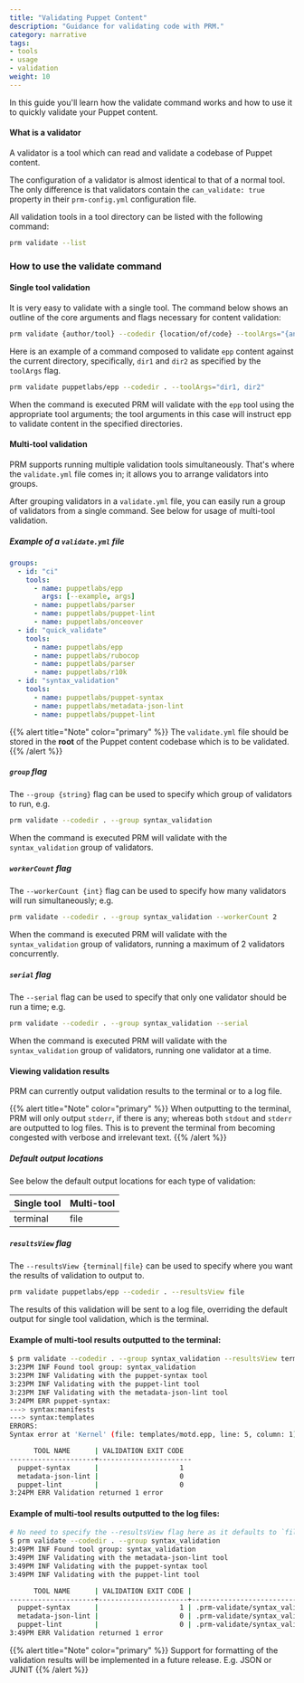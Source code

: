 ```yaml
---
title: "Validating Puppet Content"
description: "Guidance for validating code with PRM."
category: narrative
tags:
- tools
- usage
- validation
weight: 10
---
```


In this guide you'll learn how the validate command works and how to use
it to quickly validate your Puppet content.

#### What is a validator
A validator is a tool which can read and validate a codebase of Puppet content.

The configuration of a validator is almost identical to that of a normal
tool. The only difference is that validators contain the `can_validate: true`
property in their `prm-config.yml` configuration file.

All validation tools in a tool directory can be listed with the following command:

```bash
prm validate --list
```

### How to use the validate command

#### Single tool validation

It is very easy to validate with a single tool. The command below shows an
outline of the core arguments and flags necessary for content validation:

```bash
prm validate {author/tool} --codedir {location/of/code} --toolArgs="{any, tool, args}"
```

Here is an example of a command composed to validate `epp` content against the current directory,
specifically, `dir1` and `dir2` as specified by the `toolArgs` flag.

```bash
prm validate puppetlabs/epp --codedir . --toolArgs="dir1, dir2"
```

When the command is executed PRM will validate with the `epp` tool using the appropriate tool
arguments; the tool arguments in this case will instruct epp to validate content in the specified directories.



#### Multi-tool validation

PRM supports running multiple validation tools simultaneously. That's where the
`validate.yml` file comes in; it allows you to arrange validators into groups.

After grouping validators in a `validate.yml` file, you can easily run a group of validators
from a single command. See below for usage of multi-tool validation.

##### Example of a `validate.yml` file

```yaml
groups:
  - id: "ci"
    tools:
      - name: puppetlabs/epp
        args: [--example, args]
      - name: puppetlabs/parser
      - name: puppetlabs/puppet-lint
      - name: puppetlabs/onceover
  - id: "quick_validate"
    tools:
      - name: puppetlabs/epp
      - name: puppetlabs/rubocop
      - name: puppetlabs/parser
      - name: puppetlabs/r10k
  - id: "syntax_validation"
    tools:
      - name: puppetlabs/puppet-syntax
      - name: puppetlabs/metadata-json-lint
      - name: puppetlabs/puppet-lint
```

{{% alert title="Note" color="primary" %}}
The `validate.yml` file should be stored in the **root** of the Puppet content codebase
which is to be validated.
{{% /alert %}}

##### `group` flag

The `--group {string}` flag can be used to specify which group of validators to run, e.g.

```bash
prm validate --codedir . --group syntax_validation
```

When the command is executed PRM will validate with the `syntax_validation` group of validators.

##### `workerCount` flag

The `--workerCount {int}` flag can be used to specify how many validators will run simultaneously; e.g.

```bash
prm validate --codedir . --group syntax_validation --workerCount 2
```

When the command is executed PRM will validate with the `syntax_validation` group of validators,
running a maximum of 2 validators concurrently.

##### `serial` flag

The `--serial` flag can be used to specify that only one validator should be run a time; e.g.

```bash
prm validate --codedir . --group syntax_validation --serial
```

When the command is executed PRM will validate with the `syntax_validation` group of validators,
running one validator at a time.




#### Viewing validation results

PRM can currently output validation results to the terminal or to a
log file.

{{% alert title="Note" color="primary" %}}
When outputting to the terminal, PRM will only output `stderr`, if there
is any; whereas both `stdout` and `stderr` are outputted to log files. This
is to prevent the terminal from becoming congested with verbose and
irrelevant text.
{{% /alert %}}


##### Default output locations

See below the default output locations for each type of validation:

| Single tool | Multi-tool |
|-------------|------------|
| terminal    | file       |

##### `resultsView` flag

The `--resultsView {terminal|file}` can be used to specify where you want the results of validation to output
to.

```bash
prm validate puppetlabs/epp --codedir . --resultsView file
```

The results of this validation will be sent to a log file, overriding the default output for single tool
validation, which is the terminal.

#### Example of multi-tool results outputted to the terminal:

```bash
$ prm validate --codedir . --group syntax_validation --resultsView terminal
3:23PM INF Found tool group: syntax_validation 
3:23PM INF Validating with the puppet-syntax tool
3:23PM INF Validating with the puppet-lint tool
3:23PM INF Validating with the metadata-json-lint tool
3:24PM ERR puppet-syntax:
---> syntax:manifests
---> syntax:templates
ERRORS:
Syntax error at 'Kernel' (file: templates/motd.epp, line: 5, column: 1)

      TOOL NAME      | VALIDATION EXIT CODE  
---------------------+-----------------------
  puppet-syntax      |                    1  
  metadata-json-lint |                    0  
  puppet-lint        |                    0  
3:24PM ERR Validation returned 1 error
```

#### Example of multi-tool results outputted to the log files:

```bash
# No need to specify the --resultsView flag here as it defaults to `file` for mulit-tool validation
$ prm validate --codedir . --group syntax_validation
3:49PM INF Found tool group: syntax_validation 
3:49PM INF Validating with the metadata-json-lint tool
3:49PM INF Validating with the puppet-syntax tool
3:49PM INF Validating with the puppet-lint tool

      TOOL NAME      | VALIDATION EXIT CODE |                                 FILE LOCATION
---------------------+----------------------+--------------------------------------------------------------------------------
  puppet-syntax      |                    1 | .prm-validate/syntax_validation/puppet-syntax_2022_April_26_16-49-59.log
  metadata-json-lint |                    0 | .prm-validate/syntax_validation/metadata-json-lint_2022_April_26_16-49-59.log
  puppet-lint        |                    0 | .prm-validate/syntax_validation/puppet-lint_2022_April_26_16-49-59.log
3:49PM ERR Validation returned 1 error
```

{{% alert title="Note" color="primary" %}}
Support for formatting of the validation results will be implemented in a future 
release. E.g. JSON or JUNIT
{{% /alert %}}


